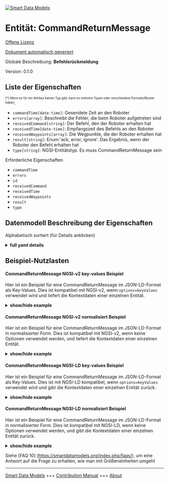 <!-- 10-Header -->    
[![Smart Data Models](https://smartdatamodels.org/wp-content/uploads/2022/01/SmartDataModels_logo.png "Logo")](https://smartdatamodels.org)    
Entität: CommandReturnMessage    
=============================<!-- /10-Header -->    
<!-- 15-License -->    
[Offene Lizenz](https://github.com/smart-data-models//dataModel.AutonomousMobileRobot/blob/master/CommandReturnMessage/LICENSE.md)    
[Dokument automatisch generiert](https://docs.google.com/presentation/d/e/2PACX-1vTs-Ng5dIAwkg91oTTUdt8ua7woBXhPnwavZ0FxgR8BsAI_Ek3C5q97Nd94HS8KhP-r_quD4H0fgyt3/pub?start=false&loop=false&delayms=3000#slide=id.gb715ace035_0_60)    
<!-- /15-License -->    
<!-- 20-Description -->    
Globale Beschreibung: **Befehlsrückmeldung**    
Version: 0.1.0    
<!-- /20-Description -->    
<!-- 30-PropertiesList -->    
## Liste der Eigenschaften    
<sup><sub>[*] Wenn es für ein Attribut keinen Typ gibt, kann es mehrere Typen oder verschiedene Formate/Muster haben</sub></sup>.    
- `commandTime[date-time]`: Gesendete Zeit an den Roboter  - `errors[array]`: Beschreibt die Fehler, die beim Roboter aufgetreten sind  - `receivedCommand[string]`: Der Befehl, den der Roboter erhalten hat  - `receivedTime[date-time]`: Empfangszeit des Befehls an den Roboter  - `receivedWaypoints[array]`: Die Wegpunkte, die der Roboter erhalten hat  - `result[string]`: Enum:'ack, error, ignore'. Das Ergebnis, wenn der Roboter den Befehl erhalten hat  - `type[string]`: NGSI-Entitätstyp. Es muss CommandReturnMessage sein  <!-- /30-PropertiesList -->    
<!-- 35-RequiredProperties -->    
Erforderliche Eigenschaften    
- `commandTime`  - `errors`  - `id`  - `receivedCommand`  - `receivedTime`  - `receivedWaypoints`  - `result`  - `type`  <!-- /35-RequiredProperties -->    
<!-- 40-RequiredProperties -->    
<!-- /40-RequiredProperties -->    
<!-- 50-DataModelHeader -->    
## Datenmodell Beschreibung der Eigenschaften    
Alphabetisch sortiert (für Details anklicken)    
<!-- /50-DataModelHeader -->    
<!-- 60-ModelYaml -->    
<details><summary><strong>full yaml details</strong></summary>      
```yaml    
CommandReturnMessage:      
  description: Command return message      
  properties:      
    commandTime:      
      description: Sent time to the robot      
      format: date-time      
      type: string      
      x-ngsi:      
        type: Property      
    errors:      
      description: Describes the errors that occurred in the robot      
      items:      
        type: string      
      type: array      
      x-ngsi:      
        type: Property      
    receivedCommand:      
      description: The command which the robot received      
      type: string      
      x-ngsi:      
        type: Property      
    receivedTime:      
      description: Command received time to the robot      
      format: date-time      
      type: string      
      x-ngsi:      
        type: Property      
    receivedWaypoints:      
      description: The waypoints which the robot received      
      items:      
        additionalProperties: false      
        properties:      
          geographicPoint:      
            additionalProperties: true      
            description: Point in geographic coordinates      
            properties:      
              altitude:      
                default: 0.0      
                description: Simple coordinate of a point      
                type: number      
                x-ngsi:      
                  type: Property      
              latitude:      
                allOf:      
                  - default: 0.0      
                    description: Simple coordinate of a point      
                    type: number      
                    x-ngsi:      
                      type: Property      
                  - maximum: 90      
                    minimum: -90      
              longitude:      
                allOf:      
                  - default: 0.0      
                    description: Simple coordinate of a point      
                    type: number      
                    x-ngsi:      
                      type: Property      
                  - maximum: 180      
                    minimum: -180      
            required:      
              - latitude      
              - longitude      
              - altitude      
            type: object      
            x-ngsi:      
              type: Property      
          mapId:      
            description: Map ID      
            type: string      
            x-ngsi:      
              type: Property      
          orientation2D:      
            additionalProperties: true      
            description: 2D Angle of an element      
            properties:      
              theta:      
                default: 0.0      
                description: Simple measurement of an angle      
                type: number      
                x-ngsi:      
                  type: Property      
            required:      
              - theta      
            type: object      
            x-ngsi:      
              type: Property      
          orientation3D:      
            additionalProperties: true      
            description: 3D Angles of an element      
            properties:      
              pitch:      
                default: 0.0      
                description: Simple measurement of an angle      
                type: number      
                x-ngsi:      
                  type: Property      
              roll:      
                default: 0.0      
                description: Simple measurement of an angle      
                type: number      
                x-ngsi:      
                  type: Property      
              yaw:      
                default: 0.0      
                description: Simple measurement of an angle      
                type: number      
                x-ngsi:      
                  type: Property      
            required:      
              - roll      
              - pitch      
              - yaw      
            type: object      
            x-ngsi:      
              type: Property      
          point2D:      
            additionalProperties: true      
            description: Point in 2D as a two simple coordinates x and y      
            properties:      
              x:      
                default: 0.0      
                description: Simple coordinate of a point      
                type: number      
                x-ngsi:      
                  type: Property      
              y:      
                default: 0.0      
                description: Simple coordinate of a point      
                type: number      
                x-ngsi:      
                  type: Property      
            required:      
              - x      
              - y      
            type: object      
            x-ngsi:      
              type: Property      
          point3D:      
            additionalProperties: true      
            description: 'Point in 3D as a three simple coordinates x, y and z'      
            properties:      
              x:      
                default: 0.0      
                description: Simple coordinate of a point      
                type: number      
                x-ngsi:      
                  type: Property      
              y:      
                default: 0.0      
                description: Simple coordinate of a point      
                type: number      
                x-ngsi:      
                  type: Property      
              z:      
                default: 0.0      
                description: Simple coordinate of a point      
                type: number      
                x-ngsi:      
                  type: Property      
            required:      
              - x      
              - y      
              - z      
            type: object      
            x-ngsi:      
              type: Property      
          speed:      
            description: 'Robot speed between coordinates of waypoints[m/s]'      
            type: number      
            x-ngsi:      
              type: Property      
        type: object      
      type: array      
      x-ngsi:      
        type: Property      
    result:      
      description: 'Enum:''ack, error, ignore''. The result of the robot received the command'      
      enum:      
        - ack      
        - ignore      
        - error      
      type: string      
      x-ngsi:      
        type: Property      
    type:      
      description: NGSI Entity type. It has to be CommandReturnMessage      
      enum:      
        - CommandReturnMessage      
      type: string      
      x-ngsi:      
        type: Property      
  required:      
    - id      
    - type      
    - commandTime      
    - receivedTime      
    - receivedCommand      
    - receivedWaypoints      
    - result      
    - errors      
  type: object      
  x-derived-from: ""      
  x-disclaimer: 'Redistribution and use in source and binary forms, with or without modification, are permitted  provided that the license conditions are met. Copyleft (c) 2022 Contributors to Smart Data Models Program'      
  x-license-url: https://github.com/smart-data-models/dataModel.AutonomousMobileRobot/blob/master/CommandReturnMessage/LICENSE.md      
  x-model-schema: https://smart-data-models.github.io/dataModel.AutonomousMobileRobot/CommandReturnMessage/schema.json      
  x-model-tags: ""      
  x-version: 0.1.0      
```    
</details>      
<!-- /60-ModelYaml -->    
<!-- 70-MiddleNotes -->    
<!-- /70-MiddleNotes -->    
<!-- 80-Examples -->    
## Beispiel-Nutzlasten    
#### CommandReturnMessage NGSI-v2 key-values Beispiel    
Hier ist ein Beispiel für eine CommandReturnMessage im JSON-LD-Format als Key-Values. Dies ist kompatibel mit NGSI-v2, wenn `options=keyValues` verwendet wird und liefert die Kontextdaten einer einzelnen Entität.    
<details><summary><strong>show/hide example</strong></summary>      
```json  
{  
  "id": "Robot:Mega_rover:01",  
  "type": "CommandReturnMessage",  
  "commandTime": "2019-06-07T08:39:42.921+09:00",  
  "receivedTime": "2019-06-07T08:39:40.064+09:00",  
  "receivedCommand": "navi",  
  "receivedWaypoints": [  
    {  
      "point2D": {  
        "x": 0.503,  
        "y": 0.0  
      }  
    },  
    {  
      "point2D": {  
        "x": 3.411,  
        "y": 0.0  
      }  
    },  
    {  
      "point2D": {  
        "x": 3.411,  
        "y": 2.81  
      },  
      "orientation2D": {  
        "theta": 0.0  
      }  
    }  
  ],  
  "result": "ack",  
  "errors": [  
    ""  
  ]  
}  
```  
</details>    
#### CommandReturnMessage NGSI-v2 normalisiert Beispiel    
Hier ist ein Beispiel für eine CommandReturnMessage im JSON-LD-Format in normalisierter Form. Dies ist kompatibel mit NGSI-v2, wenn keine Optionen verwendet werden, und liefert die Kontextdaten einer einzelnen Entität.    
<details><summary><strong>show/hide example</strong></summary>      
```json  
{  
  "id": "Robot:Mega_rover:01",  
  "type": "CommandReturnMessage",  
  "commandTime": {  
    "type": "DateTime",  
    "value": "2019-06-07T08:39:42.921+09:00"  
  },  
  "receivedTime": {  
    "type": "DateTime",  
    "value": "2019-06-07T08:39:40.064+09:00"  
  },  
  "receivedCommand": {  
    "type": "Text",  
    "value": "navi"  
  },  
  "receivedWaypoints": {  
    "type": "StructuredValue",  
    "value": [  
      {  
        "point2D": {  
          "x": 0.503,  
          "y": 0.0  
        }  
      },  
      {  
        "point2D": {  
          "x": 3.411,  
          "y": 0.0  
        }  
      },  
      {  
        "point2D": {  
          "x": 3.411,  
          "y": 2.81  
        },  
        "orientation2D": {  
          "theta": 0.0  
        }  
      }  
    ]  
  },  
  "result": {  
    "type": "Text",  
    "value": "ack"  
  },  
  "errors": {  
    "type": "StructuredValue",  
    "value": [  
      ""  
    ]  
  }  
}  
```  
</details>    
#### CommandReturnMessage NGSI-LD key-values Beispiel    
Hier ist ein Beispiel für eine CommandReturnMessage im JSON-LD-Format als Key-Values. Dies ist mit NGSI-LD kompatibel, wenn `options=keyValues` verwendet wird und gibt die Kontextdaten einer einzelnen Entität zurück.    
<details><summary><strong>show/hide example</strong></summary>      
```json  
{  
  "id": "urn:ngsi-ld:Robot:Mega_rover:01",  
  "type": "CommandReturnMessage",  
  "commandTime": "2019-06-07T08:39:42.921+09:00",  
  "receivedTime": "2019-06-07T08:39:40.064+09:00",  
  "receivedCommand": "navi",  
  "receivedWaypoints": [  
    {  
      "point2D": {  
        "x": 0.503,  
        "y": 0.0  
      }  
    },  
    {  
      "point2D": {  
        "x": 3.411,  
        "y": 0.0  
      }  
    },  
    {  
      "point2D": {  
        "x": 3.411,  
        "y": 2.81  
      },  
      "orientation2D": {  
        "theta": 0.0  
      }  
    }  
  ],  
  "result": "ack",  
  "errors": [  
    ""  
  ],  
  "@context": [  
    "https://raw.githubusercontent.com/smart-data-models/dataModel.AutonomousMobileRobot/master/context.jsonld"  
  ]  
}  
```  
</details>    
#### CommandReturnMessage NGSI-LD normalisiert Beispiel    
Hier ist ein Beispiel für eine CommandReturnMessage im JSON-LD-Format in normalisierter Form. Dies ist kompatibel mit NGSI-LD, wenn keine Optionen verwendet werden, und gibt die Kontextdaten einer einzelnen Entität zurück.    
<details><summary><strong>show/hide example</strong></summary>      
```json  
{  
  "id": "urn:ngsi-ld:Robot:Mega_rover:01",  
  "type": "CommandReturnMessage",  
  "commandTime": {  
    "type": "Property",  
    "value": {  
      "@type": "Date-Time",  
      "@value": "2019-06-07T08:39:42.921+09:00"  
    }  
  },  
  "receivedTime": {  
    "type": "Property",  
    "value": {  
      "@type": "Date-Time",  
      "@value": "2019-06-07T08:39:40.064+09:00"  
    }  
  },  
  "receivedCommand": {  
    "type": "Property",  
    "value": "navi"  
  },  
  "receivedWaypoints": {  
    "type": "Property",  
    "value": [  
      {  
        "point2D": {  
          "x": 0.503,  
          "y": 0.0  
        }  
      },  
      {  
        "point2D": {  
          "x": 3.411,  
          "y": 0.0  
        }  
      },  
      {  
        "point2D": {  
          "x": 3.411,  
          "y": 2.81  
        },  
        "orientation2D": {  
          "theta": 0.0  
        }  
      }  
    ]  
  },  
  "result": {  
    "type": "Property",  
    "value": "ack"  
  },  
  "errors": {  
    "type": "Property",  
    "value": [  
      ""  
    ]  
  },  
  "@context": [  
    "https://raw.githubusercontent.com/smart-data-models/dataModel.AutonomousMobileRobot/master/context.jsonld"  
  ]  
}  
```  
</details><!-- /80-Examples -->    
<!-- 90-FooterNotes -->    
<!-- /90-FooterNotes -->    
<!-- 95-Units -->    
Siehe [FAQ 10] (https://smartdatamodels.org/index.php/faqs/), um eine Antwort auf die Frage zu erhalten, wie man mit Größeneinheiten umgeht    
<!-- /95-Units -->    
<!-- 97-LastFooter -->    
---    
[Smart Data Models](https://smartdatamodels.org) +++ [Contribution Manual](https://bit.ly/contribution_manual) +++ [About](https://bit.ly/Introduction_SDM)<!-- /97-LastFooter -->    
